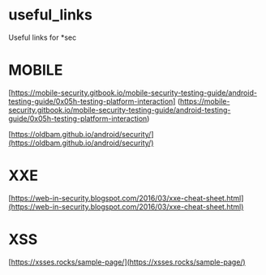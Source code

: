 # useful_links
Useful links for *sec

# MOBILE
[https://mobile-security.gitbook.io/mobile-security-testing-guide/android-testing-guide/0x05h-testing-platform-interaction]
(https://mobile-security.gitbook.io/mobile-security-testing-guide/android-testing-guide/0x05h-testing-platform-interaction)


[https://oldbam.github.io/android/security/](https://oldbam.github.io/android/security/)
# XXE
[https://web-in-security.blogspot.com/2016/03/xxe-cheat-sheet.html](https://web-in-security.blogspot.com/2016/03/xxe-cheat-sheet.html)

# XSS
[https://xsses.rocks/sample-page/](https://xsses.rocks/sample-page/)
